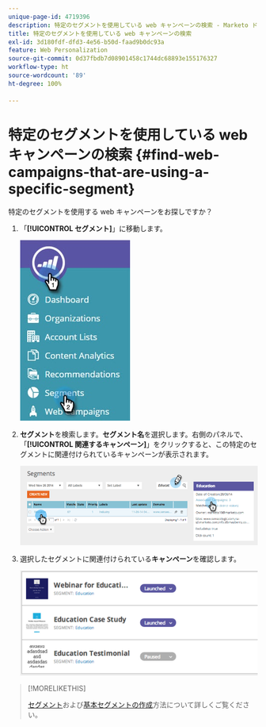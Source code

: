```yaml
---
unique-page-id: 4719396
description: 特定のセグメントを使用している web キャンペーンの検索 - Marketo ドキュメント - 製品ドキュメント
title: 特定のセグメントを使用している web キャンペーンの検索
exl-id: 3d180fdf-dfd3-4e56-b50d-faad9b0dc93a
feature: Web Personalization
source-git-commit: 0d37fbdb7d08901458c1744dc68893e155176327
workflow-type: ht
source-wordcount: '89'
ht-degree: 100%

---
```


# 特定のセグメントを使用している web キャンペーンの検索 {#find-web-campaigns-that-are-using-a-specific-segment}

特定のセグメントを使用する web キャンペーンをお探しですか？

1. 「**[!UICONTROL セグメント]**」に移動します。

   ![](assets/new-dropdown-segments-hand-1.jpg)

1. **セグメント**&#x200B;を検索します。**セグメント名**&#x200B;を選択します。右側のパネルで、「**[!UICONTROL 関連するキャンペーン]**」をクリックすると、この特定のセグメントに関連付けられているキャンペーンが表示されます。

   ![](assets/image2014-11-26-14-21-59.png)

1. 選択したセグメントに関連付けられている&#x200B;**キャンペーン**&#x200B;を確認します。

   ![](assets/image2014-11-26-14-3a25-3a30.png)

>[!MORELIKETHIS]
>
>[セグメント](/help/marketo/product-docs/web-personalization/using-web-segments/web-segments.md)および[基本セグメントの作成](/help/marketo/product-docs/web-personalization/using-web-segments/create-a-basic-web-segment.md)方法について詳しくご覧ください。
